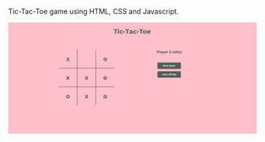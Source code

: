 Tic-Tac-Toe game using HTML, CSS and Javascript.

<img src="final.png" alt="tic tac toe game" width="550" heigth="550"/>